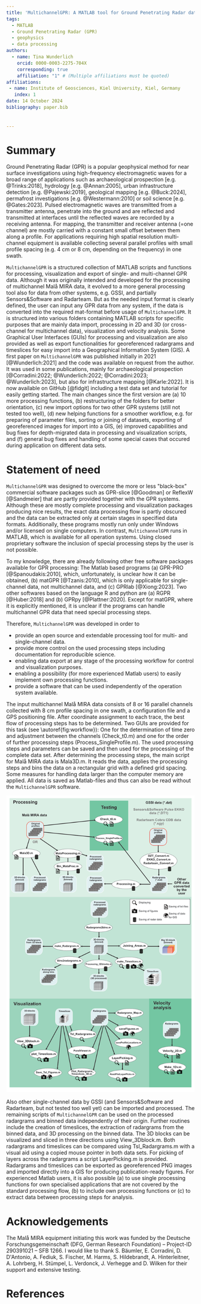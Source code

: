 ```yaml
---
title: 'MultichannelGPR: A MATLAB tool for Ground Penetrating Radar data processing'
tags:
  - MATLAB
  - Ground Penetrating Radar (GPR)
  - geophysics
  - data processing
authors:
  - name: Tina Wunderlich
    orcid: 0000-0003-2275-704X
    corresponding: true
    affiliation: "1" # (Multiple affiliations must be quoted)
affiliations:
 - name: Institute of Geosciences, Kiel University, Kiel, Germany
   index: 1
date: 14 October 2024
bibliography: paper.bib


---
```


# Summary

Ground Penetrating Radar (GPR) is a popular geophysical method for near surface investigations using high-frequency electromagnetic waves for a broad range of applications such as archaeological prospection [e.g. @Trinks:2018], hydrology [e.g. @Annan:2005], urban infrastructure detection [e.g. @Pajewski:2019], geological mapping [e.g. @Buck:2024], permafrost investigations [e.g. @Westermann:2010] or soil science [e.g. @Gates:2023]. Pulsed electromagnetic waves are transmitted from a transmitter antenna, penetrate into the ground and are reflected and transmitted at interfaces until the reflected waves are recorded by a receiving antenna. For mapping, the transmitter and receiver antenna (=one channel) are mostly carried with a constant small offset between them along a profile. For applications requiring high spatial resolution multi-channel equipment is available collecting several parallel profiles with small profile spacing (e.g. 4 cm or 8 cm, depending on the frequency) in one swath. 

`MultichannelGPR` is a structured collection of MATLAB scripts and functions for processing, visualization and export of single- and multi-channel GPR data. Although it was originally intended and developed for the processing of multichannel Malå MIRA data, it evolved to a more general processing tool also for data from other systems, e.g. GSSI, and partially Sensors&Software and Radarteam. But as the needed input format is clearly defined, the user can input any GPR data from any system, if the data is converted into the required mat-format before usage of `MultichannelGPR`.
It is structured into various folders containing MATLAB scripts for specific purposes that are mainly data import, processing in 2D and 3D (or cross-channel for multichannel data), visualization and velocity analysis. Some Graphical User Interfaces (GUIs) for processing and visualization are also provided as well as export functionalities for georeferenced radargrams and timeslices for easy import into a Geographical Information System (GIS).
A first paper on `MultichannelGPR` was published initially in 2021 [@Wunderlich:2021] and the code was available on request from the author. It was used in some publications, mainly for archaeological prospection [@Corradini:2022; @Wunderlich:2022; @Corradini:2023; @Wunderlich:2023], but also for infrastructure mapping [@Karle:2022]. It is now available on GitHub [@fidgit] including a test data set and tutorial for easily getting started. The main changes since the first version are (a) 10 more processing functions, (b) restructuring of the folders for better orientation, (c) new import options for two other GPR systems (still not tested too well), (d) new helping functions for a smoother workflow, e.g. for preparing of parameter files, sorting or joining of datasets, exporting of georeferenced images for import into a GIS, (e) improved capabilities and bug fixes for depth-migrated data in processing and visualization scripts, and (f) general bug fixes and handling of some special cases that occured during application on different data sets.


# Statement of need

`MultichannelGPR` was designed to overcome the more or less "black-box" commercial software packages such as GPR-slice [@Goodman] or ReflexW [@Sandmeier] that are partly provided together with the GPR systems. Although these are mostly complete processing and visualization packages producing nice results, the exact data processing flow is partly obscured and the data can be extracted only at certain stages in specified data formats. Additionally, these programs mostly run only under Windows and/or licensed on single computers. In contrast, `MultichannelGPR` runs in MATLAB, which is available for all operation systems. Using closed proprietary software the inclusion of special processing steps by the user is not possible.
 
To my knowledge, there are already following other free software packages available for GPR processing: The Matlab based programs (a) GPR-PRO [@Spanoudakis:2010], which, unfortunately, is unclear how it can be obtained, (b) matGPR [@Tzanis:2010], which is only applicable for single-channel data, not multichannel data, and (c) GPRlab [@Xiong:2023].
Two other softwares based on the language R and python are (a) RGPR [@Huber:2018] and (b) GPRpy [@Plattner:2020]. Except for matGPR, where it is explicitly mentioned, it is unclear if the programs can handle multichannel GPR data that need special processing steps.

Therefore, `MultichannelGPR` was developed in order to
- provide an open source and extendable processing tool for multi- and single-channel data.
- provide more control on the used processing steps including documentation for reproducible science.
- enabling data export at any stage of the processing workflow for control and visualization purposes.
- enabling a possibility (for more experienced Matlab users) to easily implement own processing functions.
- provide a software that can be used independently of the operation system available.

The input multichannel Malå MIRA data consists of 8 or 16 parallel channels collected with 8 cm profile spacing in one swath, a configuration file and a GPS positioning file. After coordinate assignment to each trace, the best flow of processing steps has to be determined. Two GUIs are provided for this task (see \autoref{fig:workflow}): One for the determination of time zero and adjustment between the channels (Check_t0.m) and one for the order of further processing steps (Process_SingleProfile.m). The used processing steps and parameters can be saved and then used for the processing of the complete data set. After determining the processing steps, the main script for Malå MIRA data is Mala3D.m. It reads the data, applies the processing steps and bins the data on a rectangular grid with a defined grid spacing. Some measures for handling data larger than the computer memory are applied. All data is saved as Matlab-files and thus can also be read without the `MultichannelGPR` software.

![Workflow of MultichannelGPR showing the main scripts for processing and visualization.\label{fig:workflow}](Workflow.png)

Also other single-channel data by GSSI (and Sensors&Software and Radarteam, but not tested too well yet) can be imported and processed. The remaining scripts of `MultichannelGPR` can be used on the processed radargrams and binned data independently of their origin. Further routines include the creation of timeslices, the extraction of radargrams from the binned data, and 3D processing on the binned data.
The 3D blocks can be visualized and sliced in three directions using View_3Dblock.m. Both radargrams and timeslices can be compared using Tsl_Radargrams.m with a visual aid using a copied mouse pointer in both data sets. For picking of layers across the radargrams a script LayerPicking.m is provided. Radargrams and timeslices can be exported as georeferenced PNG images and imported directly into a GIS for producing publication-ready figures.
For experienced Matlab users, it is also possible (a) to use single processing functions for own specialised applications that are not covered by the standard processing flow, (b) to include own processing functions or (c) to extract data between processing steps for analysis. 

# Acknowledgements

The Malå MIRA equipment initiating this work was funded by the Deutsche Forschungsgemeinschaft (DFG, German Research Foundation) – Project-ID 290391021 – SFB 1266. I would like to thank S. Bäumler, E. Corradini, D. D'Antonio, A. Fediuk, S. Fischer, M. Harms, S. Hildebrandt, A. Hinterleitner, A. Lohrberg, H. Stümpel, L. Verdonck, J. Verhegge and D. Wilken for their support and extensive testing.

# References
